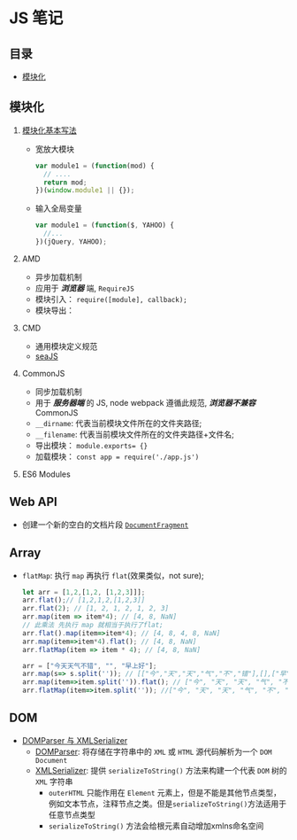 # JS 笔记

## 目录

- [模块化](#模块化)

## 模块化

1. [模块化基本写法](http://www.ruanyifeng.com/blog/2012/10/javascript_module.html)

   - 宽放大模块

     ```js
     var module1 = (function(mod) {
       // ....
       return mod;
     })(window.module1 || {});
     ```

   - 输入全局变量

     ```js
     var module1 = (function($, YAHOO) {
       //...
     })(jQuery, YAHOO);
     ```

2. AMD
   - 异步加载机制
   - 应用于 **_浏览器_** 端, `RequireJS`
   - 模块引入： `require([module], callback);`
   - 模块导出：
3. CMD
   - 通用模块定义规范
   - [seaJS](https://seajs.github.io/seajs/docs/#intro)
4. CommonJS

   - 同步加载机制
   - 用于 **_服务器端_** 的 JS, node webpack 遵循此规范, **_浏览器不兼容_** CommonJS
   - `__dirname`: 代表当前模块文件所在的文件夹路径;
   - `__filename`: 代表当前模块文件所在的文件夹路径+文件名;
   - 导出模块： `module.exports= {}`
   - 加载模块： `const app = require('./app.js')`

5. ES6 Modules

## Web API

- 创建一个新的空白的文档片段 [`DocumentFragment`](https://developer.mozilla.org/zh-CN/docs/Web/API/Document/createDocumentFragment)

## Array

- `flatMap`: 执行 `map` 再执行 `flat`(效果类似，not sure);

  ```js
  let arr = [1,2,[1,2, [1,2,3]]];
  arr.flat();// [1,2,1,2,[1,2,3]]
  arr.flat(2); // [1, 2, 1, 2, 1, 2, 3]
  arr.map(item => item*4); // [4, 8, NaN]
  // 此乘法 先执行 map 就相当于执行了flat;
  arr.flat().map(item=>item*4); // [4, 8, 4, 8, NaN]
  arr.map(item=>item*4).flat(); // [4, 8, NaN]
  arr.flatMap(item => item * 4); // [4, 8, NaN]

  arr = ["今天天气不错", "", "早上好"];
  arr.map(s=> s.split('')); // [["今","天","天","气","不","错"],[],["早","上","好"]]
  arr.map(item=>item.split('')).flat(); // ["今", "天", "天", "气", "不", "错", "早", "上", "好"]
  arr.flatMap(item=>item.split('')); //["今", "天", "天", "气", "不", "错", "早", "上", "好"]
  ```

## DOM

- [DOMParser 与 XMLSerializer](https://www.zhangxinxu.com/wordpress/2019/06/domparser-xmlserializer-api/)
  - [DOMParser](https://developer.mozilla.org/zh-CN/docs/Web/API/DOMParser): 将存储在字符串中的 `XML` 或 `HTML` 源代码解析为一个 `DOM Document`
  - [XMLSerializer](https://developer.mozilla.org/zh-CN/docs/XMLSerializer): 提供 `serializeToString()` 方法来构建一个代表 `DOM` 树的 `XML` 字符串
    - `outerHTML` 只能作用在 `Element` 元素上，但是不能是其他节点类型，例如文本节点，注释节点之类。但是`serializeToString()`方法适用于任意节点类型
    - `serializeToString()` 方法会给根元素自动增加xmlns命名空间
